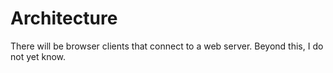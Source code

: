 # Architecture

There will be browser clients that connect to a web server. Beyond this, I do not yet know.